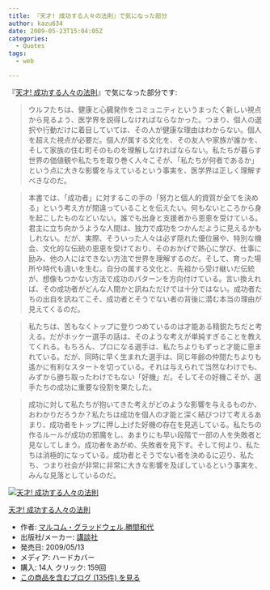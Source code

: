 ```yaml
---
title: 『天才! 成功する人々の法則』で気になった部分
author: kazu634
date: 2009-05-23T15:04:05Z
categories:
  - Quotes
tags:
  - web

---
```

<div class="section">
<p>
    『<a href="http://d.hatena.ne.jp/asin/4062153920" onclick="__gaTracker('send', 'event', 'outbound-article', 'http://d.hatena.ne.jp/asin/4062153920', '天才!  成功する人々の法則');">天才! 成功する人々の法則</a>』で気になった部分です:
</p>
  
<blockquote>
<p>
      ウルフたちは、健康と心臓発作をコミュニティというまったく新しい視点から見るよう、医学界を説得しなければならなかった。つまり、個人の選択や行動だけに着目していては、その人が健康な理由はわからない。個人を超えた視点が必要だ。個人が属する文化を、その友人や家族が誰かを、そして家族の住む町そのものを理解しなければならない。私たちが暮らす世界の価値観や私たちを取り巻く人々こそが、「私たちが何者であるか」という点に大きな影響を与えているという事実を、医学界は正しく理解すべきなのだ。
</p>
</blockquote>
  
<blockquote>
<p>
      本書では、「成功者」に対するこの手の「努力と個人的資質が全てを決める」という考え方が間違っていることを伝えたい。何もないところから身を起こしたものなどいない。誰でも出身と支援者から恩恵を受けている。君主に立ち向かうような人間は、独力で成功をつかんだように見えるかもしれない。だが、実際、そういった人々は必ず隠れた優位展や、特別な機会、文化的な伝統の恩恵を受けており、そのおかげで熱心に学び、仕事に励み、他の人にはできない方法で世界を理解するのだ。そして、育った場所や時代も違いを生む。自分の属する文化と、先祖から受け継いだ伝統が、想像もつかない方法で成功のパターンを方向付けている。言い換えれば、その成功者がどんな人間かと訊ねただけでは十分ではない。成功者たちの出自を訊ねてこそ、成功者とそうでない者の背後に潜む本当の理由が見えてくるのだ。
</p>
</blockquote>
  
<blockquote>
<p>
      私たちは、苦もなくトップに登りつめているのは才能ある精鋭たちだと考える。だがホッケー選手の話は、そのような考えが単純すぎることを教えてくれる。もちろん、プロになる選手は、私たちよりもずっと才能に恵まれている。だが、同時に早く生まれた選手は、同じ年齢の仲間たちよりも遙かに有利なスタートを切っている。それは与えられて当然なわけでも、みずから勝ち取ったわけでもない「好機」だ。そしてその好機こそが、選手たちの成功に重要な役割を果たした。
</p>
</blockquote>
  
<blockquote>
<p>
      成功に対して私たちが抱いてきた考えがどのような影響を与えるものか、おわかりだろうか？私たちは成功を個人の才能と深く結びつけて考えるあまり、成功者をトップに押し上げた好機の存在を見逃している。私たちの作るルールが成功の邪魔をし、あまりにも早い段階で一部の人を失敗者と見なしてしまう。成功者をあがめ、失敗者を見下す。そして何より、私たちは消極的になっている。成功者とそうでない者を決めるに辺り、私たち、つまり社会が非常に非常に大きな影響を及ぼしているという事実を、みんな見落としているのだ。
</p>
</blockquote>
  
<div class="hatena-asin-detail">
<a href="http://www.amazon.co.jp/dp/4062153920/?tag=hatena_st1-22&ascsubtag=d-7ibv" onclick="__gaTracker('send', 'event', 'outbound-article', 'http://www.amazon.co.jp/dp/4062153920/?tag=hatena_st1-22&ascsubtag=d-7ibv', '');"><img src="https://images-na.ssl-images-amazon.com/images/I/415vaFIXnlL._SL160_.jpg" class="hatena-asin-detail-image" alt="天才!  成功する人々の法則" title="天才!  成功する人々の法則" /></a></p> 
    
<div class="hatena-asin-detail-info">
<p class="hatena-asin-detail-title">
<a href="http://www.amazon.co.jp/dp/4062153920/?tag=hatena_st1-22&ascsubtag=d-7ibv" onclick="__gaTracker('send', 'event', 'outbound-article', 'http://www.amazon.co.jp/dp/4062153920/?tag=hatena_st1-22&ascsubtag=d-7ibv', '天才!  成功する人々の法則');">天才! 成功する人々の法則</a>
</p>
      
<ul>
<li>
<span class="hatena-asin-detail-label">作者:</span> <a href="http://d.hatena.ne.jp/keyword/%A5%DE%A5%EB%A5%B3%A5%E0%A1%A6%A5%B0%A5%E9%A5%C3%A5%C9%A5%A6%A5%A7%A5%EB" onclick="__gaTracker('send', 'event', 'outbound-article', 'http://d.hatena.ne.jp/keyword/%A5%DE%A5%EB%A5%B3%A5%E0%A1%A6%A5%B0%A5%E9%A5%C3%A5%C9%A5%A6%A5%A7%A5%EB', 'マルコム・グラッドウェル');" class="keyword">マルコム・グラッドウェル</a>,<a href="http://d.hatena.ne.jp/keyword/%BE%A1%B4%D6%CF%C2%C2%E5" onclick="__gaTracker('send', 'event', 'outbound-article', 'http://d.hatena.ne.jp/keyword/%BE%A1%B4%D6%CF%C2%C2%E5', '勝間和代');" class="keyword">勝間和代</a>
</li>
<li>
<span class="hatena-asin-detail-label">出版社/メーカー:</span> <a href="http://d.hatena.ne.jp/keyword/%B9%D6%C3%CC%BC%D2" onclick="__gaTracker('send', 'event', 'outbound-article', 'http://d.hatena.ne.jp/keyword/%B9%D6%C3%CC%BC%D2', '講談社');" class="keyword">講談社</a>
</li>
<li>
<span class="hatena-asin-detail-label">発売日:</span> 2009/05/13
</li>
<li>
<span class="hatena-asin-detail-label">メディア:</span> ハードカバー
</li>
<li>
<span class="hatena-asin-detail-label">購入</span>: 14人 <span class="hatena-asin-detail-label">クリック</span>: 159回
</li>
<li>
<a href="http://d.hatena.ne.jp/asin/4062153920" onclick="__gaTracker('send', 'event', 'outbound-article', 'http://d.hatena.ne.jp/asin/4062153920', 'この商品を含むブログ (135件) を見る');" target="_blank">この商品を含むブログ (135件) を見る</a>
</li>
</ul>
</div>
    
<div class="hatena-asin-detail-foot">
</div>
</div>
</div>
